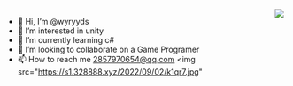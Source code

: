 <img align="right" src="https://github-readme-stats.vercel.app/api?username=wyryyds&show_icons=true&icon_color=CE1D2D&text_color=718096&bg_color=ffffff&hide_title=true" />

- 👋 Hi, I’m @wyryyds
- 👀 I’m interested in unity
- 🌱 I’m currently learning c#
- 💞️ I’m looking to collaborate on a Game Programer
- 📫 How to reach me 2857970654@qq.com
<img src="https://s1.328888.xyz/2022/09/02/k1qr7.jpg"
<!---
wyryyds/wyryyds is a ✨ special ✨ repository because its `README.md` (this file) appears on your GitHub profile.
You can click the Preview link to take a look at your changes.
--->
